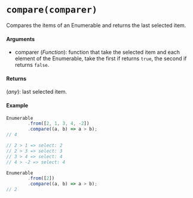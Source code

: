 # `compare(comparer)`

Compares the items of an Enumerable and returns the last selected item.

#### Arguments

- comparer (*Function*): function that take the selected item and each element of the Enumerable,
take the first if returns `true`, the second if returns `false`.

#### Returns

(*any*): last selected item.

#### Example

```js
Enumerable
        .from([2, 1, 3, 4, -2])
        .compare((a, b) => a > b);
// 4

// 2 > 1 => select: 2
// 2 > 3 => select: 3
// 3 > 4 => select: 4
// 4 > -2 => select: 4

Enumerable
        .from([2])
        .compare((a, b) => a > b);
// 2
```
